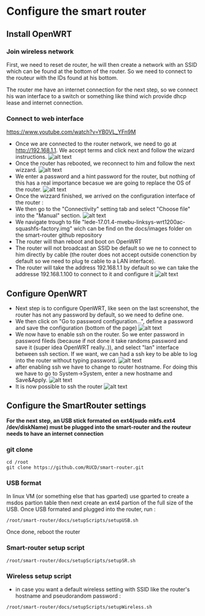 # Configure the smart router
## Install OpenWRT
### Join wireless network
First, we need to reset de router, he will then create a network with an SSID which can be found at the bottom of the router.
So we need to connect to the routeur with the IDs found at his bottom.

The router me have an internet connection for the next step, so we connect his wan interface to a switch or something like thind wich provide dhcp lease and internet connection.

### Connect to web interface
https://www.youtube.com/watch?v=YB0VL_YFn9M

* Once we are connected to the router network, we need to go at http://192.168.1.1.
We accept terms and click next and follow the wizard instructions.
![alt text](screenshots/1.png)
* Once the router has rebooted, we reconnect to him and follow the next wizzard.
![alt text](screenshots/2.png)
* We enter a password and a hint password for the router, but nothing of this has a real importance becasue we are going to replace the OS of the router.
![alt text](screenshots/3.png)
* Once the wizzard finished, we arrived on the configuration interface of the router : 
* We then go to the "Connectivity" setting tab and select "Choose file" into the "Manual" section.
![alt text](screenshots/4.png)
* We navigate trough to file "lede-17.01.4-mvebu-linksys-wrt1200ac-squashfs-factory.img" wich can be find on the docs/images folder on the smart-router github repository
* The router will than reboot and boot on OpenWRT
* The router will not broadcast an SSID be default so we ne to connect to him directly by cable (the router does not accept outside conenction by default so we need to plug te cable to a LAN interface).
* The router will take the address 192.168.1.1 by default so we can take the addresse 192.168.1.100 to connect to it and configure it
![alt text](screenshots/5.png)

## Configure OpenWRT
* Next step is to configure OpenWRT, like seen on the last screenshot, the router has not any password by default, so we need to define one. 
* We then click on "Go to password configuration...", define a password and save the configuration (bottom of the page) 
![alt text](screenshots/6.png)
* We now have to enable ssh on the router. So we enter password in password fileds (because if not done it take randoms password and save it (super idea OpenWRT really..)), and select "lan" interface between ssh section. If we want, we can had a ssh key to be able to log into the router without typing password.
![alt text](screenshots/7.png)
* after enabling ssh we have to change to router hostname. For doing this we have to go to System->System, enter a new hostname and Save&Apply.
![alt text](screenshots/8.png)
* It is now possible to ssh the router 
![alt text](screenshots/9.png)





















## Configure the SmartRouter settings
**For the next step, an USB stick formated on ext4(sudo mkfs.ext4 /dev/diskName) must be plugged into the smart-router and the routeur needs to have an internet connection**

### git clone 
````
cd /root
git clone https://github.com/RUCD/smart-router.git 
````


### USB format 
In linux VM (or something else that has gparted) use gparted to create a msdos partion table then next create an ext4 partion of the full size of the USB.
Once USB formated and plugged into the router, run :
````
/root/smart-router/docs/setupScripts/setupUSB.sh
````

Once done, reboot the router


### Smart-router setup script
````
/root/smart-router/docs/setupScripts/setupSR.sh
````

### Wireless setup script
* in case you want a default wireless setting with SSID like the router's hostname and pseudorandom password : 
````
/root/smart-router/docs/setupScripts/setupWireless.sh
````








